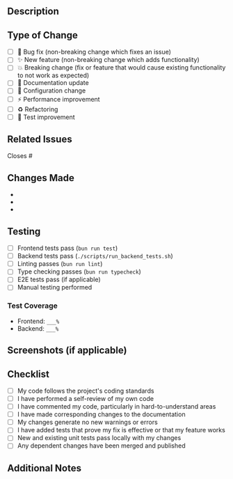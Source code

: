## Description

<!-- Provide a clear and concise description of your changes -->

## Type of Change

<!-- Mark the relevant option with an "x" -->

- [ ] 🐛 Bug fix (non-breaking change which fixes an issue)
- [ ] ✨ New feature (non-breaking change which adds functionality)
- [ ] 💥 Breaking change (fix or feature that would cause existing functionality to not work as expected)
- [ ] 📝 Documentation update
- [ ] 🔧 Configuration change
- [ ] ⚡ Performance improvement
- [ ] ♻️ Refactoring
- [ ] 🧪 Test improvement

## Related Issues

<!-- Link to related issues using #issue_number -->

Closes #

## Changes Made

<!-- Provide a detailed list of changes -->

-
-
-

## Testing

<!-- Describe the tests you ran and their results -->

- [ ] Frontend tests pass (`bun run test`)
- [ ] Backend tests pass (`./scripts/run_backend_tests.sh`)
- [ ] Linting passes (`bun run lint`)
- [ ] Type checking passes (`bun run typecheck`)
- [ ] E2E tests pass (if applicable)
- [ ] Manual testing performed

### Test Coverage

<!-- If coverage changed significantly, explain why -->

- Frontend: `___%`
- Backend: `___%`

## Screenshots (if applicable)

<!-- Add screenshots or videos to show UI changes -->

## Checklist

<!-- Mark completed items with an "x" -->

- [ ] My code follows the project's coding standards
- [ ] I have performed a self-review of my own code
- [ ] I have commented my code, particularly in hard-to-understand areas
- [ ] I have made corresponding changes to the documentation
- [ ] My changes generate no new warnings or errors
- [ ] I have added tests that prove my fix is effective or that my feature works
- [ ] New and existing unit tests pass locally with my changes
- [ ] Any dependent changes have been merged and published

## Additional Notes

<!-- Any additional information that reviewers should know -->

